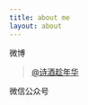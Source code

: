 ```yaml
---
title: about me
layout: about
---
```


微博

> [@诗酒趁年华](https://weibo.com/sjcnh/profile?rightmod=1&wvr=6&mod=personinfo&is_all=1)

微信公众号

